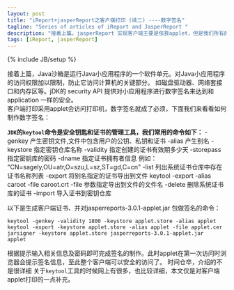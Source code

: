 ```yaml
---
layout: post
title: "iReport+jasperReport之客户端打印 (续二) ----数字签名"
tagline: "Series of articles of iReport and JasperReport "
description: "接着上篇，jasperReport 实现客户端主要是依靠applet，但是我们所有的操作不可能在applet中实现吧，这样也不算一个好的应用。"
tags: [iReport, jasperReport]
---
```

{% include JB/setup %}

接着上篇，Java沙箱是运行Java小应用程序的一个软件单元。对Java小应用程序的访问权限加以限制，防止它访问计算机的关键部分。
如磁盘驱动器、网络套接口和内存区等。jDK的 security API 提供对小应用程序进行数字签名来达到和application 一样的安全。  
客户端打印采用applet会访问打印机，数字签名就成了必须，下面我们来看看如何制作数字签名：  

**`JDK`的`keytool`命令是安全钥匙和证书的管理工具，我们常用的命令如下：**
	-genkey      产生密钥文件,文件中包含用户的公钥、私钥和证书
	-alias          产生别名
	-keystore    指定密钥仓库名称
	-validity      指定创建的证书有效期多少天
	-storepass   指定密钥库的密码
	-dname       指定证书拥有者信息 例如：  "CN=sagely,OU=atr,O=szu,L=sz,ST=gd,C=cn"
	-list            列出系统证书仓库中存在证书名称列表
	-export      将别名指定的证书导出到文件  keytool -export -alias caroot -file caroot.crt
	-file           参数指定导出到文件的文件名
	-delete       删除系统证书库的证书
	-import      导入证书到密钥仓库   
	
以下是生成客户端证书、并对jasperreports-3.0.1-applet.jar  包做签名的命令：  
	
	
	keytool -genkey -validity 1800 -keystore applet.store -alias applet   
	keytool -export -keystore applet.store -alias applet -file applet.cer
	jarsigner -keystore applet.store jasperreports-3.0.1-applet.jar  applet  
	
根据提示输入相关信息及密码即可完成签名的制作。此时applet在第一次访问时浏览器会提示签名信息，至此整个客户端可以安全的访问了。
时间仓卒，介绍的不是很详细 关于`keytool`工具的时候网上有很多，也比较详细，本文仅是对客户端applet打印的一点补充。